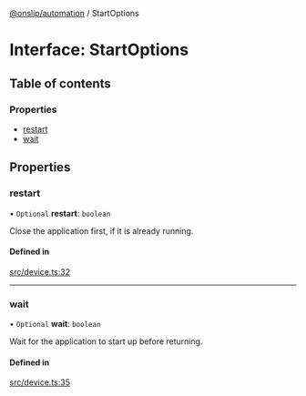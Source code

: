 [@onslip/automation](../README.md) / StartOptions

# Interface: StartOptions

## Table of contents

### Properties

- [restart](StartOptions.md#restart)
- [wait](StartOptions.md#wait)

## Properties

### restart

• `Optional` **restart**: `boolean`

Close the application first, if it is already running.

#### Defined in

[src/device.ts:32](https://github.com/Onslip/automation/blob/b6606b0/src/device.ts#L32)

___

### wait

• `Optional` **wait**: `boolean`

Wait for the application to start up before returning.

#### Defined in

[src/device.ts:35](https://github.com/Onslip/automation/blob/b6606b0/src/device.ts#L35)
